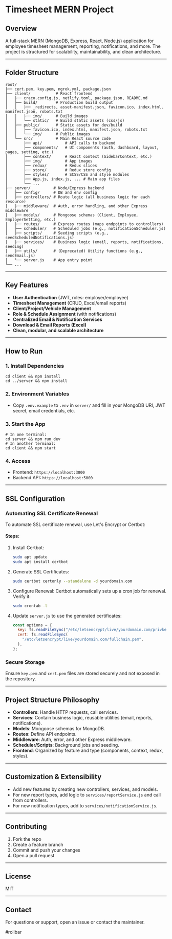 # Timesheet MERN Project

## Overview

A full-stack MERN (MongoDB, Express, React, Node.js) application for employee timesheet management, reporting, notifications, and more. The project is structured for scalability, maintainability, and clean architecture.

---

## Folder Structure

```
root/
├── cert.pem, key.pem, ngrok.yml, package.json
├── client/           # React frontend
│   ├── craco.config.js, netlify.toml, package.json, README.md
│   ├── build/        # Production build output
│   │   ├── _redirects, asset-manifest.json, favicon.ico, index.html, manifest.json, robots.txt
│   │   ├── img/      # Build images
│   │   └── static/   # Build static assets (css/js)
│   ├── public/       # Static assets for dev/build
│   │   ├── favicon.ico, index.html, manifest.json, robots.txt
│   │   └── img/      # Public images
│   └── src/          # Main React source code
│       ├── api/          # API calls to backend
│       ├── components/   # UI components (auth, dashboard, layout, pages, setting, etc.)
│       ├── context/      # React context (SidebarContext, etc.)
│       ├── img/          # App images
│       ├── redux/        # Redux slices
│       ├── store/        # Redux store config
│       ├── styles/       # SCSS/CSS and style modules
│       ├── App.js, index.js, ... # Main app files
│       └── ...
├── server/          # Node/Express backend
│   ├── config/      # DB and env config
│   ├── controllers/ # Route logic (all business logic for each resource)
│   ├── middleware/  # Auth, error handling, and other Express middleware
│   ├── models/      # Mongoose schemas (Client, Employee, EmployerSetting, etc.)
│   ├── routes/      # Express routes (maps endpoints to controllers)
│   ├── scheduler/   # Scheduled jobs (e.g., notificationScheduler.js)
│   ├── scripts/     # Seeding scripts (e.g., seedScheduledNotifications.js)
│   ├── services/    # Business logic (email, reports, notifications, seeding)
│   ├── utils/       # (Deprecated) Utility functions (e.g., sendEmail.js)
│   └── server.js    # App entry point
└── ...
```

---

## Key Features

- **User Authentication** (JWT, roles: employer/employee)
- **Timesheet Management** (CRUD, Excel/email reports)
- **Client/Project/Vehicle Management**
- **Role & Schedule Assignment** (with notifications)
- **Centralized Email & Notification Services**
- **Download & Email Reports (Excel)**
- **Clean, modular, and scalable architecture**

---

## How to Run

### 1. Install Dependencies

```
cd client && npm install
cd ../server && npm install
```

### 2. Environment Variables

- Copy `.env.example` to `.env` in `server/` and fill in your MongoDB URI, JWT secret, email credentials, etc.

### 3. Start the App

```
# In one terminal:
cd server && npm run dev
# In another terminal:
cd client && npm start
```

### 4. Access

- Frontend: `https://localhost:3000`
- Backend API: `https://localhost:5000`

---

## SSL Configuration

### Automating SSL Certificate Renewal

To automate SSL certificate renewal, use Let's Encrypt or Certbot:

#### Steps:

1. Install Certbot:

   ```bash
   sudo apt update
   sudo apt install certbot
   ```

2. Generate SSL Certificates:

   ```bash
   sudo certbot certonly --standalone -d yourdomain.com
   ```

3. Configure Renewal:
   Certbot automatically sets up a cron job for renewal. Verify it:

   ```bash
   sudo crontab -l
   ```

4. Update `server.js` to use the generated certificates:
   ```javascript
   const options = {
     key: fs.readFileSync("/etc/letsencrypt/live/yourdomain.com/privkey.pem"),
     cert: fs.readFileSync(
       "/etc/letsencrypt/live/yourdomain.com/fullchain.pem",
     ),
   };
   ```

### Secure Storage

Ensure `key.pem` and `cert.pem` files are stored securely and not exposed in the repository.

---

## Project Structure Philosophy

- **Controllers**: Handle HTTP requests, call services.
- **Services**: Contain business logic, reusable utilities (email, reports, notifications).
- **Models**: Mongoose schemas for MongoDB.
- **Routes**: Define API endpoints.
- **Middleware**: Auth, error, and other Express middleware.
- **Scheduler/Scripts**: Background jobs and seeding.
- **Frontend**: Organized by feature and type (components, context, redux, styles).

---

## Customization & Extensibility

- Add new features by creating new controllers, services, and models.
- For new report types, add logic to `services/reportService.js` and call from controllers.
- For new notification types, add to `services/notificationService.js`.

---

## Contributing

1. Fork the repo
2. Create a feature branch
3. Commit and push your changes
4. Open a pull request

---

## License

MIT

---

## Contact

For questions or support, open an issue or contact the maintainer.



#rollbar